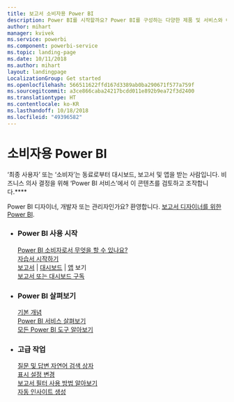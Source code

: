 ```yaml
---
title: 보고서 소비자용 Power BI
description: Power BI를 시작할까요? Power BI를 구성하는 다양한 제품 및 서비스와 이를 통해 수행할 수 있는 작업을 알아봅니다.
author: mihart
manager: kvivek
ms.service: powerbi
ms.component: powerbi-service
ms.topic: landing-page
ms.date: 10/11/2018
ms.author: mihart
layout: landingpage
LocalizationGroup: Get started
ms.openlocfilehash: 566511622ffd167d3389ab0ba290671f577a759f
ms.sourcegitcommit: a3ce866caba24217bcdd011e892b9ea72f3d2400
ms.translationtype: HT
ms.contentlocale: ko-KR
ms.lasthandoff: 10/18/2018
ms.locfileid: "49396582"
---
```

# <a name="power-bi-for-consumers"></a>소비자용 Power BI
‘최종 사용자’ 또는 ‘소비자’는 동료로부터 대시보드, 보고서 및 앱을 받는 사람입니다. 비즈니스 의사 결정을 위해 ‘Power BI 서비스’에서 이 콘텐츠를 검토하고 조작합니다.****

Power BI 디자이너, 개발자 또는 관리자인가요? 환영합니다. [보고서 디자이너를 위한 Power BI](../power-bi-creator-landing.md).

<ul class="panelContent cardsF"> 
              <li> 
                             <div class="cardSize"> 
                                           <div class="cardPadding"> 
                                                          <div class="card"> 
                                                                        <div class="cardText"> 
                                                                                      <h3>Power BI 사용 시작</h3> 
                                                                                      <p></p>
                                                                                            <a href="end-user-consumer.md">Power BI 소비자로서 무엇을 할 수 있나요?</a><br/> 
                                                                                            <a href="../service-get-started.md">자습서 시작하기</a><br/>
<a href="end-user-report-open.md">보고서</a> | <a href="end-user-dashboard-open.md">대시보드</a> | <a href="end-user-apps.md">앱</a> 보기<br/> 
                                                                                            <!--<a href="end-user-collaborate.md">Collaborate</a><br/> -->
                                                                                            <a href="end-user-subscribe.md">보고서 또는 대시보드 구독</a><br/> 
                                                                        </div> 
                                                          </div> 
                                           </div> 
                             </div> 
              </li>
              <li> 
                             <div class="cardSize"> 
                                           <div class="cardPadding"> 
                                                          <div class="card"> 
                                                                        <div class="cardText"> 
                                                                                      <h3>Power BI 살펴보기</h3> 
                                                                                      <p></p>
                                                                                            <a href="end-user-basic-concepts.md">기본 개념</a><br/>
                                                                                            <a href="end-user-experience.md">Power BI 서비스 살펴보기</a><br/> 
                                                                                            <a href="../power-bi-overview.md">모든 Power BI 도구 알아보기</a><br/> 
                                                                                            <!--<a href="end-user-faq.md">FAQ: Frequently Asked Questions</a> -->
                                                                        </div> 
                                                          </div> 
                                           </div> 
                             </div> 
              </li>
              <li> 
                             <div class="cardSize"> 
                                           <div class="cardPadding"> 
                                                          <div class="card"> 
                                                                        <div class="cardText"> 
                                                                                      <h3>고급 작업</h3> 
                                                                                      <p></p>
                                                                                            <a href="end-user-q-and-a.md">질문 및 답변 자연어 검색 상자</a><br/> 
                                                                                            <a href="end-user-focus.md">표시 설정 변경</a><br/> 
                                                                                            <a href="end-user-report-filter.md">보고서 필터 사용 방법 알아보기</a><br> 
                                                                                            <a href="end-user-insights.md">자동 인사이트 생성</a><br/> 
                                                                        </div> 
                                                          </div> 
                                           </div> 
                             </div> 
              </li>
</ul>


